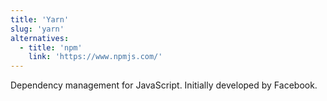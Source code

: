 ```yaml
---
title: 'Yarn'
slug: 'yarn'
alternatives:
  - title: 'npm'
    link: 'https://www.npmjs.com/'
---
```


Dependency management for JavaScript. Initially developed by Facebook.
